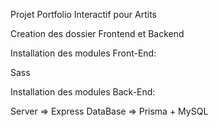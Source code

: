 Projet Portfolio Interactif pour Artits

  Creation des dossier Frontend et Backend

  Installation des modules Front-End:

  Sass

  Installation des modules Back-End:

  Server => Express
  DataBase => Prisma + MySQL